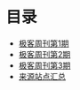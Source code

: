 # 目录

- [极客周刊第1期](issues-1/newsletter-one.md)
- [极客周刊第2期](issues-2/newsletter-two.md)
- [极客周刊第3期](issues-3/newsletter-three.md)
- [来源站点汇总](reference.md)


